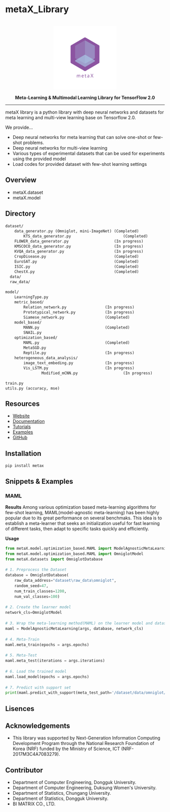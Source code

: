 # metaX_Library
<p align="center">
    <br>
    <img src="https://raw.githubusercontent.com/DGU-AI-LAB/DGU-AI-LAB.github.io/master/images/logo_transparent.png" width="200">
    <br>
</p>
<p align="center"><strong>Meta-Learning & Multimodal Learning Library for TensorFlow 2.0</strong></p>

-----------------------------------------  
metaX library is a python library with deep neural networks and datasets for meta learning and multi-view learning base on Tensorflow 2.0.

We provide...
- Deep neural networks for meta learning that can solve one-shot or few-shot problems.
- Deep neural networks for multi-view learning
- Various types of experimental datasets that can be used for experiments using the provided model 
- Load codes for provided dataset with few-shot learning settings

## Overview
- metaX.dataset
- metaX.model

## Directory
```
dataset/
	data_generator.py (Omniglot, mini-ImageNet) (Completed)
        KTS_data_generator.py                       (Completed)
	FLOWER_data_generator.py                    (In progress)
	KMSCOCO_data_generator.py                   (In progress)
	KVQA_data_generator.py                      (In progress)
	CropDisease.py                              (Completed)
	EuroSAT.py                                  (Completed)
	ISIC.py                                     (Completed)
 	ChestX.py                                   (Completed)
  data/
  raw_data/
  
model/
	LearningType.py 
	metric_based/
		Relation_network.py                 (In progress)
		Prototypical_network.py             (In progress)
		Siamese_network.py                  (Completed)
	model_based/
		MANN.py                             (Completed)
		SNAIL.py
	optimization_based/
		MAML.py                             (Completed)
		MetaSGD.py
		Reptile.py                          (In progress)
	heterogeneous_data_analysis/
		image_text_embeding.py              (In progress)
		Vis_LSTM.py                         (In progress)
                Modified_mCNN.py                    (In progress)
		
train.py
utils.py (accuracy, mse)
```

## Resources
- [Website](https://dgu-ai-lab.github.io/)
- [Documentation](./documentation)
- [Tutorials](https://dgu-ai-lab.github.io/)
- [Examples](https://dgu-ai-lab.github.io/)
- [GitHub](https://github.com/DGU-AI-LAB/metaX_dev)

## Installation
```bash
pip install metax
```

## Snippets & Examples
### MAML
**Results**
Among various optimization based meta-learning algorithms for few-shot learning, MAML(model-agnostic meta-learning) has been highly popular due to its great performance on several benchmaks. This idea is to establish a meta-learner that seeks an initialization useful for fast learning of different tasks, then adapt to specific tasks quickly and efficiently.

**Usage**
```python
from metaX.model.optimization_based.MAML import ModelAgnosticMetaLearning
from metaX.model.optimization_based.MAML import OmniglotModel
from metaX.datasets import OmniglotDatabase

# 1. Preprocess the Dataset
database = OmniglotDatabase(
    raw_data_address="dataset\raw_data\omniglot",
    random_seed=47,
    num_train_classes=1200,
    num_val_classes=100)

# 2. Create the learner model
network_cls=OmniglotModel

# 3. Wrap the meta-learning method(MAML) on the learner model and dataset
maml = ModelAgnosticMetaLearning(args, database, network_cls)

# 4. Meta-Train
maml.meta_train(epochs = args.epochs)

# 5. Meta-Test
maml.meta_test(iterations = args.iterations)

# 6. Load the trained model
maml.load_model(epochs = args.epochs)

# 7. Predict with support set
print(maml.predict_with_support(meta_test_path='/dataset/data/omniglot/test'))
```
## Lisences

## Acknowledgements
- This library was supported by Next-Generation Information Computing Development Program through the National Research Foundation of Korea (NRF)
funded by the Ministry of Science, ICT (NRF-2017M3C4A7083279).

## Contributor
- Department of Computer Engineering, Dongguk University.
- Department of Computer Engineering, Duksung Women's University.
- Department of Statistics, Chungang University.
- Department of Statistics, Dongguk University.
- BI MATRIX CO., LTD. 



<p>
